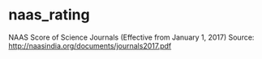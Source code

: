 # naas_rating
NAAS Score of Science Journals (Effective from January 1, 2017)
Source: http://naasindia.org/documents/journals2017.pdf
